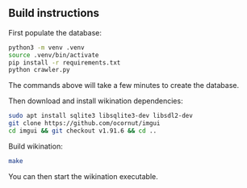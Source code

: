## Build instructions

First populate the database:

```bash
python3 -m venv .venv
source .venv/bin/activate
pip install -r requirements.txt
python crawler.py
```

The commands above will take a few minutes to create the database.

Then download and install wikination dependencies:

```bash
sudo apt install sqlite3 libsqlite3-dev libsdl2-dev
git clone https://github.com/ocornut/imgui
cd imgui && git checkout v1.91.6 && cd ..
```

Build wikination:

```bash
make
```

You can then start the wikination executable.
